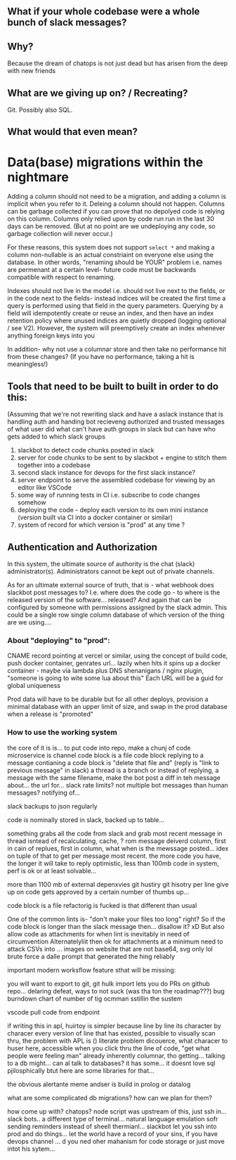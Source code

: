 ## What if your whole codebase were a whole bunch of slack messages?

## Why?

Because the dream of chatops is not just dead but has arisen from the deep with new friends

## What are we giving up on? / Recreating?

Git. Possibly also SQL.

## What would that even mean?


# Data(base) migrations within the nightmare

Adding a column should not need to be a migration, and adding a column is implicit when you refer to it. Deleing a column should not happen. Columns can be garbage collected if you can prove that no depolyed code is relying on this column. Columns only relied upon by code run run in the last 30 days can be removed. (But at no point are we undeploying any code, so garbage collection will never occur.)

For these reasons, this system does not support `select *` and making a column non-nullable is an actual constriaint on everyone else using the database. In other words, "renaming should be YOUR" problem i.e. names are permenant at a certain level- future code must be backwards compatible with respect to renaming.

Indexes should not live in the model i.e. should not live next to the fields, or in the code next to the fields- instead indices will be created the first time a query is performed using that field in the query parameters. Querying by a field will idempotently create or reuse an index, and then have an index retention policy where unused indices are quietly dropped (logging optional / see V2). However, the system will preemptively create an index whenever anything foreign keys into you

In addition- why not use a columnar store and then take no performance hit from these changes? (If you have no performance, taking a hit is meaningless!)


## Tools that need to be built to built in order to do this:

(Assuming that we're not rewriting slack and have a aslack instance that is handling auth and handing bot recieveng authorized and trusted messages of what user did what 
can't have auth groups in slack but can have who gets added to which slack groups

1. slackbot to detect code chunks posted in slack
1. server for code chunks to be sent to by slackbot + engine to stitch them together into a codebase
1. second slack instance for devops for the first slack instance?
1. server endpoint to serve the assembled codebase for viewing by an editor like VSCode
1. some way of running tests in CI i.e. subscribe to code changes somehow
1. deploying the code - deploy each version to its own mini instance (version built via CI into a docker container or similar)
1. system of record for which version is "prod" at any time ?


## Authentication and Authorization

In this system, the ultimate source of authority is the chat (slack) administrator(s). Administrators cannot be kept out of private channels. 

As for an ultimate external source of truth, that is - what webhook does slackbot post messages to? I.e. where does the code go - to where is the released version of the software... released? And again that can be configured by someone with permissions assigned by the slack admin. This could be a single row single column database of which version of the thing are we using.... 

### About "deploying" to "prod": 

CNAME record pointing at vercel or similar, using the concept of build code, push docker container, genrates url... lazily when hits it spins up a docker container - maybe via lambda plus DNS shenanigans / nginx plugin, "someone is going to wite some lua about this" Each URL will be a guid for global uniqueness

Prod data will have to be durable but for all other deploys, provision a minimal database with an upper limit of size, and swap in the prod database when a release is "promoted"


### How to use the working system

the core of it is is... 
to put code into repo, make a chunj of code
microservice is channel
code block is a file
code block replying to a message contianing a code block is "delete that file and" (reply is "link to previous message" in slack)
a thread is a branch
or instead of replying, a message with the same filename, make the bot post a diff in teh message about... the url for... 
slack rate limits? not multiple bot messages than human messages? notifying of... 

slack backups to json regularly

code is nominally stored in slack, backed up to table... 

something grabs all the code from slack and 
grab most recent message in thread isntead of recalculating, cache, ? 
rom message deiverd column, first in cain of replues, first in column, what when is the mewssage posted... idex on tuple of that to get per message most recent. 
the more code you have, the longer it will take to reply
optimistic, less than 100mb code in system, perf is ok or at least solvable... 

more than 1100 mb of external depenxvies
git hustiry
git hisotry per line give up on
code gets approved by a certain number of thumbs up... 

code block is a file
refactorig is fucked
is that different than usual

One of the common lints is- "don't make your files too long" right? So if the code block is longer than the slack message then... disallow it? xD
But also allow code as attachments for when lint is inevitably in need of circumvention
Alternatelyliit then ok for attachments
at a minimum need to attack CSVs into ... 
images on website that are not base64, svg only lol
brute force a dalle prompt that generated the hing reliably

important modern worksflow feature sthat will be missing:

you will want to export to git, git hulk import
lets you do PRs on github repo... delaring defeat, ways to not suck (was tha ton the roadmap???)
bug burndown chart of number of tig ocmman sstillin the sustem

vscode pull code from endpoint

if writing this in apl, huirtoy is simpler because line by line its character by characer every version of line that has existed, possible to visually scan thru, the problem with APL is () 
literate problem dicouerce, what characer to huser here, accessible when you click thru the line of code, "get what people were feeling man" already inherently columnar, tho getting... talking to a db might... 
can al talk to databases? it has some... it doesnt love sql pjilosphically btut here are some libraries for that...

the obvious alertante meme andser is build in prolog or datalog

what are some complicated db migrations? how can we plan for them? 


how come up with? chatops? node script was upstream of this, just ssh in... slack bots.. a different type of terminal... natural language emulation sofr sending reminders instead of sheell thermianl... slackbot let you ssh into prod and do things... let the world have a record of your sins, if you have  devops channel ... d you ned oher mahanism for code storage or just move intot his sytem... 






